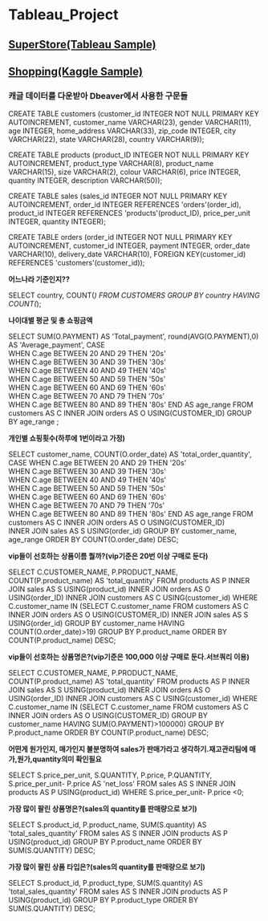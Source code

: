 # **Tableau_Project**

## [**SuperStore(Tableau Sample)**](https://public.tableau.com/app/profile/sangah.lee7642/viz/superstore_tableau_sample/1?publish=yes)

## [**Shopping(Kaggle Sample)**](https://public.tableau.com/app/profile/sangah.lee7642/viz/shoppingdata_practice/1_1)


### 캐글 데이터를 다운받아 Dbeaver에서 사용한 구문들


CREATE TABLE customers (customer_id INTEGER NOT NULL PRIMARY KEY AUTOINCREMENT,
                                                customer_name VARCHAR(23),
                                                gender VARCHAR(11),
                                                age INTEGER,
                                                home_address VARCHAR(33),
                                                zip_code INTEGER,
                                                city VARCHAR(22),
                                                state VARCHAR(28),
                                                country VARCHAR(9));

CREATE TABLE products (product_ID INTEGER NOT NULL PRIMARY KEY AUTOINCREMENT,
                                            product_type VARCHAR(8),
                                            product_name VARCHAR(15),
                                            size VARCHAR(2),
                                            colour VARCHAR(6),
                                            price INTEGER,
                                            quantity INTEGER,
                                            description VARCHAR(50));

CREATE TABLE sales (sales_id INTEGER NOT NULL PRIMARY KEY AUTOINCREMENT,
                                        order_id INTEGER REFERENCES 'orders'(order_id),
                                        product_id INTEGER REFERENCES 'products'(product_ID),
                                        price_per_unit INTEGER,
                                        quantity INTEGER);

CREATE TABLE orders (order_id INTEGER NOT NULL PRIMARY KEY AUTOINCREMENT,
                                        customer_id INTEGER,
                                        payment INTEGER,
                                        order_date VARCHAR(10),
                                        delivery_date VARCHAR(10),
                                        FOREIGN KEY(customer_id) REFERENCES 'customers'(customer_id));


**어느나라 기준인지??**

SELECT country, COUNT(*)
FROM CUSTOMERS
GROUP BY country
HAVING COUNT(*);


**나이대별 평균 및 총 쇼핑금액**

SELECT SUM(O.PAYMENT) AS 'Total_payment', round(AVG(O.PAYMENT),0) AS 'Average_payment',
CASE   
        WHEN C.age BETWEEN 20 AND 29 THEN '20s'  
        WHEN C.age BETWEEN 30 AND 39 THEN '30s'  
        WHEN C.age BETWEEN 40 AND 49 THEN '40s'  
        WHEN C.age BETWEEN 50 AND 59 THEN '50s'  
        WHEN C.age BETWEEN 60 AND 69 THEN '60s'  
        WHEN C.age BETWEEN 70 AND 79 THEN '70s'  
        WHEN C.age BETWEEN 80 AND 89 THEN '80s' 
END AS age_range
FROM customers AS C
INNER JOIN orders AS O USING(CUSTOMER_ID)
GROUP BY age_range ;


**개인별 쇼핑횟수(하루에 1번이라고 가정)**

SELECT customer_name, COUNT(O.order_date) AS 'total_order_quantity',
CASE  WHEN C.age BETWEEN 20 AND 29 THEN '20s'  
            WHEN C.age BETWEEN 30 AND 39 THEN '30s'  
            WHEN C.age BETWEEN 40 AND 49 THEN '40s'  
            WHEN C.age BETWEEN 50 AND 59 THEN '50s'  
            WHEN C.age BETWEEN 60 AND 69 THEN '60s'  
            WHEN C.age BETWEEN 70 AND 79 THEN '70s'  
            WHEN C.age BETWEEN 80 AND 89 THEN '80s' 
END AS age_range
FROM customers AS C
INNER JOIN orders AS O USING(CUSTOMER_ID)  
INNER JOIN sales AS S USING(order_id) 
GROUP BY customer_name, age_range 
ORDER BY COUNT(O.order_date) DESC;


**vip들이 선호하는 상품이름 뭘까?(vip기준은 20번 이상 구매로 둔다)**

SELECT C.CUSTOMER_NAME, P.PRODUCT_NAME, COUNT(P.product_name) AS 'total_quantity'
FROM products AS P
INNER JOIN sales AS S USING(product_id)
INNER JOIN orders AS O USING(order_ID)
INNER JOIN customers AS C USING(customer_id)
WHERE C.customer_name IN
(SELECT C.customer_name
FROM customers AS C
INNER JOIN orders AS O USING(CUSTOMER_ID)
INNER JOIN sales AS S USING(order_id) 
GROUP BY customer_name
HAVING COUNT(O.order_date)>19)
GROUP BY P.product_name
ORDER BY COUNT(P.product_name) DESC;
  

**vip들이 선호하는 상품명은?(vip기준은 100,000 이상 구매로 둔다.서브쿼리 이용)**

SELECT C.CUSTOMER_NAME, P.PRODUCT_NAME, COUNT(P.product_name) AS 'total_quantity'
FROM products AS P
INNER JOIN sales AS S USING(product_id)
INNER JOIN orders AS O USING(order_ID)
INNER JOIN customers AS C USING(customer_id)
WHERE C.customer_name IN
(SELECT C.customer_name
FROM customers AS C
INNER JOIN orders AS O USING(CUSTOMER_ID)
GROUP BY customer_name
HAVING SUM(O.PAYMENT)>100000)
GROUP BY P.product_name
ORDER BY COUNT(P.product_name) DESC;

  
**어떤게 원가인지, 매가인지 불분명하여 sales가 판매가라고 생각하기.재고관리팀에 매가,원가,quantity의미 확인필요**

SELECT S.price_per_unit, S.QUANTITY, P.price, P.QUANTITY, S.price_per_unit- P.price AS 'net_loss'
FROM sales AS S
INNER JOIN products AS P USING(product_id)
WHERE S.price_per_unit- P.price <0;
  

**가장 많이 팔린 상품명은?(sales의 quantity를 판매량으로 보기)**

SELECT S.product_id, P.product_name,  SUM(S.quantity) AS 'total_sales_quantity'
FROM sales AS S
INNER JOIN products AS P USING(product_id)
GROUP BY P.product_name
ORDER BY SUM(S.QUANTITY) DESC;


**가장 많이 팔린 상품 타입은?(sales의 quantity를 판매량으로 보기)**

SELECT S.product_id, P.product_type,  SUM(S.quantity) AS 'total_sales_quantity'
FROM sales AS S
INNER JOIN products AS P USING(product_id)
GROUP BY P.product_type
ORDER BY SUM(S.QUANTITY) DESC;